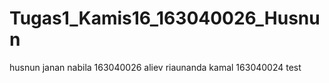 # Tugas1_Kamis16_163040026_Husnun

husnun janan nabila 163040026
aliev riaunanda kamal 163040024
test